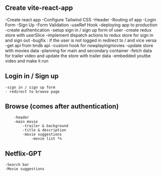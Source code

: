 ## Create vite-react-app
-Create react app
-Configure Tailwind CSS
-Header
-Routing of app
-Login Form
-Sign Up
-Form Validation
-useRef Hook
-deploying app to production
-create authentication
-setup sign in / sign up form of user
-create redux store with userSlice
-implement dispatch actions to redux store for sign in and sign out
-bugfix : if the user is not logged in redirect to / and vice versa
-get api from tmdb api
-custom hook for nowplayingmovies
-update store with movies data
-planning for main and secondary container
-fetch data for trailer video and update the store with trailer data
-embedded youtbe video and make it run



## Login in / Sign up
    -sign in / sign up form
    - redirect to browse page
## Browse (comes after authentication)
        -header
        -main movie
            -trailer & background
            -title & description
            -movie suggestions
                -movie list *n

## Netflix-GPT
    -Search bar
    -Movie suggestions